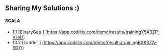 ## Sharing My Solutions :)

  
#### SCALA
 
*  1.1      [BinaryGap                    ]   (https://app.codility.com/demo/results/trainingY5A3ZP-VH4/)
* 13.2      [Ladder                       ]   (https://app.codility.com/demo/results/trainingBXK3ZA-ED7/)
      